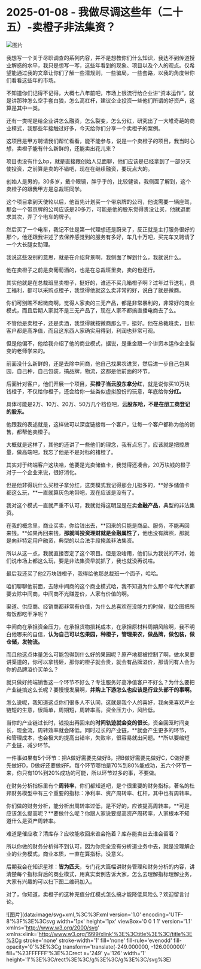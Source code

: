 # 2025-01-08 - 我做尽调这些年（二十五）-卖橙子非法集资？

![图片](https://mmbiz.qpic.cn/mmbiz_jpg/JTrAVGgvYRHApSPczKy1WBfI6hjgz4iaTAoia0w4N1LKiaWuWia7glOPzDiaap3iboGW2MLdjeib4KKzQTF1LsJoJ7y6g/640?wx_fmt=jpeg&from=appmsg&tp=webp&wxfrom=5&wx_lazy=1)

我想写一个关于尽职调查的系列内容，并不是想教你们什么知识，我达不到传道授业解惑的水平，我只是想写一写，这些年看到的现象、项目以及个人的观点。仅希望能通过我的文章让你们了解一些潜规则，一些骗局，一些套路，以我的角度带你们看看这些年的市场。

不知道你们记得不记得，大概七八年前吧，市场上很流行给企业讲“资本运作”，就是讲那种怎么空手套白狼，怎么高杠杆，建议企业投资一些他们所谓的好资产，这算是其中一类。

还有一类呢是给企业讲怎么融资，怎么裂变，怎么分红，研究出了一大堆奇葩的商业模式，我那些年接触过好多，今天给你们分享一个卖橙子的案例。

这项目是甲方聘请我们帮忙看看，能不能参与，说是一个卖橙子的项目，我当时心想，卖橙子能有什么新鲜的，还能卖出花儿来？

项目也没有什么bp，就是直接跟创始人见面聊，他们应该是已经拿到了一部分天使投资，之前算是卖的不错吧，现在在继续融资，要玩点大的。

创始人是男的，30多岁，戴个眼镜，胖乎乎的，比较健谈，我侧面了解到，这个卖橙子的跟我甲方是总裁班同学。

这个项目拿到天使轮以后，他首先计划买一个带京牌的公司，他说需要一辆座驾，那会一个带京牌的公司应该是20多万，可能是他的股东觉得贵没让买，他就退而求其次，弄了个电车的牌子。

然后买了一个电车，我记不住是第一代理想还是蔚来了，反正就是主打服务很好的那个，他还跟我讲述了去保养感觉到的服务有多好，车几十万吧，买完车又聘请了一个大长腿女助理。

我说这些没别的意思，就是在介绍背景啊，我侧面了解到什么，我就说什么。

他在卖橙子之前是卖葡萄酒的，也是在总裁班里卖，卖的也还行。

其实他就是在总裁班里卖橙子，挺好的，谁还不买几箱橙子啊？过年过节送礼，员工福利，都可以采购点橙子，我觉得他就这么卖非常的好，说白了就是微商。

你们可别瞧不起微商啊，觉得人家卖的三无产品，都是非常暴利的，非常好的商业模式，而且后期人家就不是三无产品了，现在人家不都搞直播电商去了么。

不管他是卖橙子，还是卖酒，我觉得就按微商那么干，挺好。他在总裁班卖，目标客户都是高净值，而且这东西人家确实用得到，利润也非常可观。

但是他偏不，他给我介绍了他的商业模式，据说，是重金跟一个讲资本运作企业裂变的老师学来的。

前面没什么新鲜的，还是去除中间商，他自己找果农进货，然后进一步自己包果园，自己种，自己包装，搞品牌，物流，这都是他前面的环节。

后面针对客户，他们开展一个项目，**买橙子当云股东拿分红**，就是说你买10万块钱橙子，不仅给你橙子，还会给你一些类似虚拟股份的玩意，年底给你**分红。**

具体可能是2万、10万、20万、50万几个档位吧，**云股东哈，不是在册工商登记的股东。**

他跟我的表述就是，这样做可以深度链接每一个客户，让每一个客户都称为他的销售，都帮他卖橙子。

大概就是这样了，其他的还讲了一些他们的理念，我有点忘了，应该就是把控质量，做高端吧，我忘了他是不是对标的褚橙了。

其实对于终端客户这块哈，他要是光卖储值卡，我觉得还凑合，20万块钱的橙子对于一个企业来说，很好消化。

但是他非得玩什么买橙子拿分红，这类模式我记得那会儿挺多的，**好多储值卡都这么玩，**一直就算灰色地带吧，现在应该是没有了。

我对这个模式一直就严重不认可，我就觉得这明显是在卖**金融产品**，典型的非法集资。

在我的概念里，商业买卖，你给钱出去，**回来的只能是商品、服务，不能再回来钱。**如果再回来钱，**那就叫投资理财就是金融属性了**，他也没有牌照，那就是向非特定用户融资，典型的以合法手段掩盖非法集资。

所以从这一点，我就直接否定了这个项目。但是没啥用，他们认为我说的不对，她们说市场上都这么玩，要是非法集资早就抓了，我也就没再说啥。

最后我还买了他2万块钱橙子，我得给他那总裁班一个面子，哈哈。

咱们聊聊他前面，去除中间商的这个商业模式哈，我不知道为什么那个年代大家都要去除中间商，中间商不光赚差价，人家有价值的啊。

渠道、供应商、经销商都非常有价值，为什么总喜欢在没能力的时候，就企图把所有饭都吃干净呢？

中间商在承担资金压力，在承担货物损耗成本，在承担原材料周期风险啊，我不明白他哪来的自信，**认为自己可以包果园，种橙子，管理果农，做品牌，做包装，做仓储，发物流。**

而且他这点体量怎么可能包得到什么好的果园呢？原产地都被控制了啊，做水果要讲渠道的，你可以拿钱砸，那你的橙子就会贵，就会有品牌溢价，那请问有人会为你的品牌溢价买单么？

就只做好终端销售这一个环节不好么？专注服务好高净值客户不好么？为什么要把产业链搞这么长呢？要慢慢发展啊，**并购上下游怎么也应该是行业头部干的事啊。**

怎么说呢，我知道这点你们很多人不认同，这就是我个人的喜好，我向来喜欢产业链短的生意，很简单，周期短，周转率高，资金压力小，风险低。

当你的产业链过长时，钱投出再回来的**时间轨迹就会变的很长**，资金回笼时间变长，现金流，周转效率就会降低。同时过长的产业链，**就会产生更多的环节，和管理成本，也会极大的提高出错率，失败率，很容易就出问题。**所以要缩短产业链，减少环节。

一件事如果有5个环节：把A做好需要先做好B，把B做好需要先做好C，C做好要先做好D，D做好还要做好F。每个环节哪怕是70%到80%能成功，五六个环节一来，你只有10%到20%成功的可能，所以环节过多的事，不要做。

在财务分析指标里有个**周转率**，你们都知道吧，是个很重要的财务指标，著名的杜邦财务模型中有三个重要的指标：净利率、资产周转率、杠杆，其中也有周转率。

你们做的财务分析，能分析出周转率过低，是不好的，应该提高周转率，**可是应该怎么提高呢？**要做什么呢？你跟人家说要提高资产周转率，人家根本不知道什么是资产周转率。

难道是催应收？清库存？应收能收回来谁会拖着？库存能卖出去谁会留着？

所以你做的财务分析得不到认可，因为你完全没有分析道业务中去，就是没理解企业的业务模式，商业本质，一直在算指标，没意义。

后期我会在知识星球：**皆为匹夫**，专门花大篇幅讲财务管理和财务分析的内容，讲清楚每个指标背后的商业模式，用真实案例告诉大家，怎么去理解指标理解业务，大家有兴趣的可以扫下图二维码加入。

对了，你知道，卖橙子的这种充值分红模式怎么搞才能降低风险么？欢迎留言讨论。

![图片](data:image/svg+xml,%3C%3Fxml version='1.0' encoding='UTF-8'%3F%3E%3Csvg width='1px' height='1px' viewBox='0 0 1 1' version='1.1' xmlns='http://www.w3.org/2000/svg' xmlns:xlink='http://www.w3.org/1999/xlink'%3E%3Ctitle%3E%3C/title%3E%3Cg stroke='none' stroke-width='1' fill='none' fill-rule='evenodd' fill-opacity='0'%3E%3Cg transform='translate(-249.000000, -126.000000)' fill='%23FFFFFF'%3E%3Crect x='249' y='126' width='1' height='1'%3E%3C/rect%3E%3C/g%3E%3C/g%3E%3C/svg%3E)